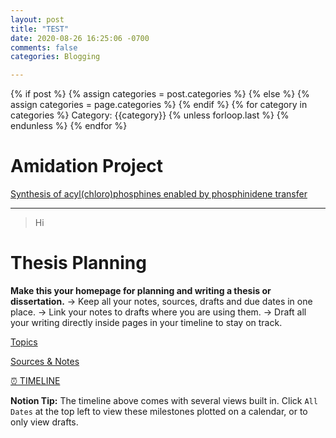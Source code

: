```yaml
---
layout: post
title: "TEST"
date: 2020-08-26 16:25:06 -0700
comments: false
categories: Blogging

---
```

<div class="post-categories">
  {% if post %}
    {% assign categories = post.categories %}
  {% else %}
    {% assign categories = page.categories %}
  {% endif %}
  {% for category in categories %}
  Category: {{category}}
  {% unless forloop.last %}&nbsp;{% endunless %}
  {% endfor %}
</div>

# Amidation Project

[Synthesis of acyl(chloro)phosphines enabled by phosphinidene transfer](https://pubs.rsc.org/en/content/articlelanding/2019/sc/c8sc05657a#cit33)

***

> Hi

# Thesis Planning

**Make this your homepage for planning and writing a thesis or dissertation.**
→ Keep all your notes, sources, drafts and due dates in one place.
→ Link your notes to drafts where you are using them.
→ Draft all your writing directly inside pages in your timeline to stay on track.

[Topics](https://www.notion.so/27c3c3fc63324743a1cea95dac7bfd0a)

[Sources & Notes](https://www.notion.so/f9fe8e1ca61748cf960eac2da357677f)

[⏰ TIMELINE](https://www.notion.so/ed1d79771cd341af8d93cde5eb1be680)

**Notion Tip:** The timeline above comes with several views built in. Click `All Dates` at the top left to view these milestones plotted on a calendar, or to only view drafts.